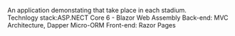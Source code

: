 An application demonstating that take place in each stadium.      
Technlogy stack:ASP.NECT Core 6 - Blazor Web Assembly
Back-end: MVC Architecture, Dapper Micro-ORM
Front-end: Razor Pages
